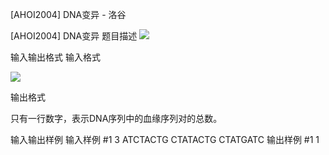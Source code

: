 



[AHOI2004] DNA变异 - 洛谷














[AHOI2004] DNA变异
题目描述
![](https://cdn.luogu.com.cn/upload/pic/1660.png)

输入输出格式
输入格式

![](https://cdn.luogu.com.cn/upload/pic/1661.png)

输出格式

只有一行数字，表示DNA序列中的血缘序列对的总数。

输入输出样例
输入样例 #1
3
ATCTACTG
CTATACTG
CTATGATC
输出样例 #1
1






